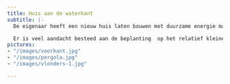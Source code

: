```yaml
---
title: Huis aan de waterkant
subtitle: |-
  De eigenaar heeft een nieuw huis laten bouwen met duurzame energie maatregelen naar de huidige tijd. Zonnecellen en zonnewaterboiler op het dak, warmtewisselaar in de grond, dubbele beglazing superisolatie in de muren. De tuin was het sluitstuk. Het perceel ligt aan de wetering en het terras kijkt uit op het water en de weides.  De volle aandacht is gegeven op het beplantingsplan van vaste planten aan de waterkant.  De vlonders breken de rechte lijn van het waterkant, maar geven ook makkelijk toegang tot  het water vanaf het terras. De meeste vaste  planten zijn water-gerelateerd.  Aan de zijkant aan de keuken  is een klein terras op het zuiden. Hierboven is een pergola gebouwd zodat tijdens de lunch het nog aardig toeven is als de zon schijnt.

  Er is veel aandacht besteed aan de beplanting  op het relatief kleine perceel, waardoor het ontwerp  speels luchtig en volledig past in de omgeving. Het is een lust voor het oog, als alle planten opgroeien tot volle wasdom, want het hele groeiseizoen lang zal er aan de waterkant iets bloeien. De virtuele schetsen zijn werkelijkheid geworden.  De vlonderpartij ligt er prachtig bij, opgesierd  door hoge meerpalen.
pictures:
- "/images/voorkant.jpg"
- "/images/pergola.jpg"
- "/images/vlonders-1.jpg"

---
```

